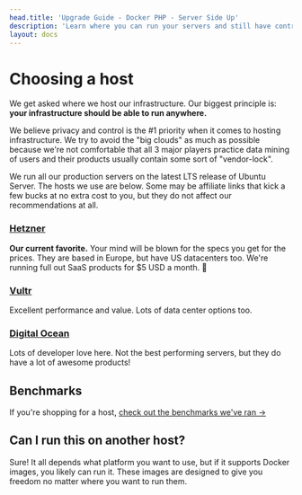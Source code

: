 ```yaml
---
head.title: 'Upgrade Guide - Docker PHP - Server Side Up'
description: 'Learn where you can run your servers and still have control of your data.'
layout: docs
---
```


# Choosing a host
We get asked where we host our infrastructure. Our biggest principle is: **your infrastructure should be able to run anywhere.**

We believe privacy and control is the #1 priority when it comes to hosting infrastructure. We try to avoid the "big clouds" as much as possible because we're not comfortable that all 3 major players practice data mining of users and their products usually contain some sort of "vendor-lock".

We run all our production servers on the latest LTS release of Ubuntu Server. The hosts we use are below. Some may be affiliate links that kick a few bucks at no extra cost to you, but they do not affect our recommendations at all. 

### [Hetzner](https://hetzner.cloud/?ref=lhLUIrkdUPhl)
**Our current favorite.** Your mind will be blown for the specs you get for the prices. They are based in Europe, but have US datacenters too. We're running full out SaaS products for $5 USD a month. 🤯

### [Vultr](https://vultr.grsm.io/create)
Excellent performance and value. Lots of data center options too.

### [Digital Ocean](https://m.do.co/c/f3bad4b927ca)
Lots of developer love here. Not the best performing servers, but they do have a lot of awesome products!

## Benchmarks
If you're shopping for a host, [check out the benchmarks we've ran →](https://521dimensions.notion.site/Benchmark-Results-for-Self-hosted-Gitlab-Server-c6eca7c5f16d4bb8aeb989174fc58ffe)

## Can I run this on another host?
Sure! It all depends what platform you want to use, but if it supports Docker images, you likely can run it. These images are designed to give you freedom no matter where you want to run them.